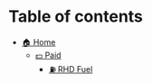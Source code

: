 # Table of contents

* [🏠 Home](README.md)
  * [💵 Paid](readme/paid/README.md)
    * [⛽ RHD Fuel](readme/paid/rhd-fuel.md)
